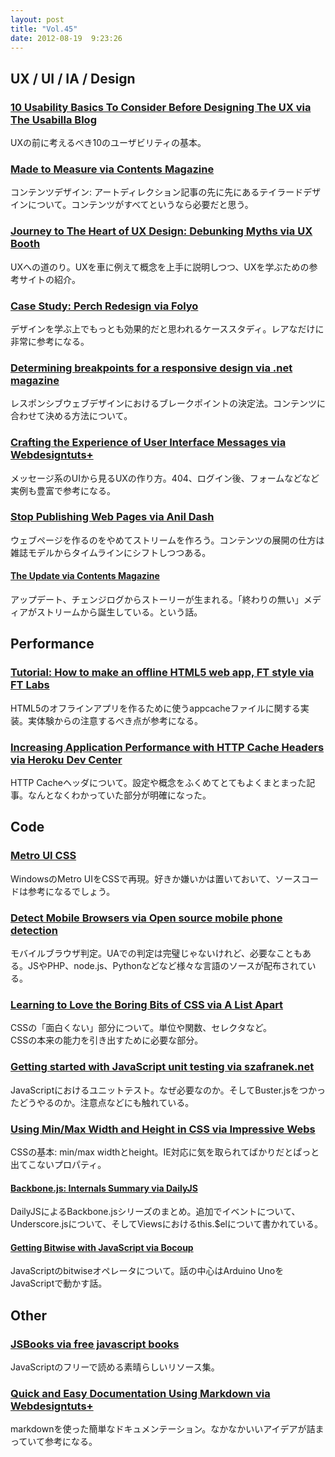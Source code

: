 ```yaml
---
layout: post
title: "Vol.45"
date: 2012-08-19  9:23:26
---
```


## UX / UI / IA / Design

### [10 Usability Basics To Consider Before Designing The UX via The Usabilla Blog](http://blog.usabilla.com/10-usability-basics-to-consider-before-designing-the-user-experience/)

UXの前に考えるべき10のユーザビリティの基本。

### [Made to Measure via Contents Magazine](http://contentsmagazine.com/articles/made-to-measure/)

コンテンツデザイン: アートディレクション記事の先に先にあるテイラードデザインについて。コンテンツがすべてというなら必要だと思う。

### [Journey to The Heart of UX Design: Debunking Myths via UX Booth](http://www.uxbooth.com/blog/journey-to-the-heart-of-ux-design-debunking-myths/)

UXへの道のり。UXを車に例えて概念を上手に説明しつつ、UXを学ぶための参考サイトの紹介。

### [Case Study: Perch Redesign via Folyo](http://blog.folyo.me/case-study-perch/)

デザインを学ぶ上でもっとも効果的だと思われるケーススタディ。レアなだけに非常に参考になる。

### [Determining breakpoints for a responsive design via .net magazine](http://www.netmagazine.com/tutorials/determining-breakpoints-responsive-design)

レスポンシブウェブデザインにおけるブレークポイントの決定法。コンテンツに合わせて決める方法について。 

### [Crafting the Experience of User Interface Messages via Webdesigntuts+](http://webdesign.tutsplus.com/articles/user-experience-articles/crafting-the-experience-of-user-interface-messages/)

メッセージ系のUIから見るUXの作り方。404、ログイン後、フォームなどなど実例も豊富で参考になる。

### [Stop Publishing Web Pages via Anil Dash](http://dashes.com/anil/2012/08/stop-publishing-web-pages.html)

ウェブページを作るのをやめてストリームを作ろう。コンテンツの展開の仕方は雑誌モデルからタイムラインにシフトしつつある。

#### [The Update via Contents Magazine](http://contentsmagazine.com/articles/the-update/)

アップデート、チェンジログからストーリーが生まれる。「終わりの無い」メディアがストリームから誕生している。という話。

## Performance

### [Tutorial: How to make an offline HTML5 web app, FT style via FT Labs](http://labs.ft.com/2012/08/basic-offline-html5-web-app/)

HTML5のオフラインアプリを作るために使うappcacheファイルに関する実装。実体験からの注意するべき点が参考になる。

### [Increasing Application Performance with HTTP Cache Headers via Heroku Dev Center](https://devcenter.heroku.com/articles/increasing-application-performance-with-http-cache-headers)

HTTP Cacheヘッダについて。設定や概念をふくめてとてもよくまとまった記事。なんとなくわかっていた部分が明確になった。

## Code

### [Metro UI CSS](http://www.metroui.org.ua/)

WindowsのMetro UIをCSSで再現。好きか嫌いかは置いておいて、ソースコードは参考になるでしょう。 

### [Detect Mobile Browsers via Open source mobile phone detection](http://detectmobilebrowsers.com/)

モバイルブラウザ判定。UAでの判定は完璧じゃないけれど、必要なこともある。JSやPHP、node.js、Pythonなどなど様々な言語のソースが配布されている。

### [Learning to Love the Boring Bits of CSS via A List Apart](http://www.alistapart.com/articles/love-the-boring-bits-of-css/)

CSSの「面白くない」部分について。単位や関数、セレクタなど。  
CSSの本来の能力を引き出すために必要な部分。

### [Getting started with JavaScript unit testing via szafranek.net](http://szafranek.net/works/articles/javascript-unit-testing/)

JavaScriptにおけるユニットテスト。なぜ必要なのか。そしてBuster.jsをつかったどうやるのか。注意点などにも触れている。

### [Using Min/Max Width and Height in CSS via Impressive Webs](http://www.impressivewebs.com/min-max-width-height-css/)

CSSの基本: min/max widthとheight。IE対応に気を取られてばかりだとぱっと出てこないプロパティ。

#### [Backbone.js: Internals Summary via DailyJS](http://dailyjs.com/2012/08/16/mvstar-6/)

DailyJSによるBackbone.jsシリーズのまとめ。追加でイベントについて、Underscore.jsについて、そしてViewsにおけるthis.$elについて書かれている。

#### [Getting Bitwise with JavaScript via Bocoup](http://weblog.bocoup.com/getting-bitwise-with-javascript/)

JavaScriptのbitwiseオペレータについて。話の中心はArduino UnoをJavaScriptで動かす話。

## Other

### [JSBooks via free javascript books](http://jsbooks.revolunet.com/)

JavaScriptのフリーで読める素晴らしいリソース集。

### [Quick and Easy Documentation Using Markdown via Webdesigntuts+](http://webdesign.tutsplus.com/tutorials/workflow-tutorials/quick-and-easy-documentation-using-markdown/)

markdownを使った簡単なドキュメンテーション。なかなかいいアイデアが詰まっていて参考になる。



